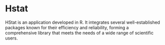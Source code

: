 # Hstat
HStat is an application developed in R. It integrates several well-established packages known for their efficiency and reliability, forming a comprehensive library that meets the needs of a wide range of scientific users.
